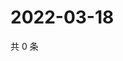 # 2022-03-18

共 0 条

<!-- BEGIN WEIBO -->
<!-- 最后更新时间 Fri Mar 18 2022 12:19:31 GMT+0800 (China Standard Time) -->

<!-- END WEIBO -->
